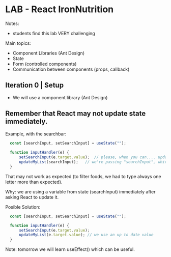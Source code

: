 

# LAB - React IronNutrition

<!--

How: individual / in pairs

-->


Notes: 
- students find this lab VERY challenging

Main topics:
- Component Libraries (Ant Design)
- State
- Form (controlled components)
- Communication between components (props, callback)



## Iteration 0 | Setup

- We will use a component library (Ant Design)



## Remember that React may not update state immediately.

Example, with the searchbar:

  ```js
    const [searchInput, setSearchInput] = useState("");
    
    function inputHandler(e) {
        setSearchInput(e.target.value);  // please, when you can.... update state
        updateMyList(searchInput);   // we're passing "searchInput", which is in state.
    }
  ```

That may not work as expected (to filter foods, we had to type always one letter more than expected).

Why: we are using a variable from state (searchInput) immediately after asking React to update it.

Posible Solution:

  ```js
    const [searchInput, setSearchInput] = useState("");

    function inputHandler(e) {
        setSearchInput(e.target.value);
        updateMyList(e.target.value); // we use an up to date value
    }
  ```

Note: tomorrow we will learn useEffect() which can be useful.

